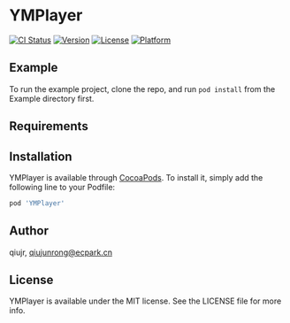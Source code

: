 # YMPlayer

[![CI Status](https://img.shields.io/travis/qiujr/YMPlayer.svg?style=flat)](https://travis-ci.org/qiujr/YMPlayer)
[![Version](https://img.shields.io/cocoapods/v/YMPlayer.svg?style=flat)](https://cocoapods.org/pods/YMPlayer)
[![License](https://img.shields.io/cocoapods/l/YMPlayer.svg?style=flat)](https://cocoapods.org/pods/YMPlayer)
[![Platform](https://img.shields.io/cocoapods/p/YMPlayer.svg?style=flat)](https://cocoapods.org/pods/YMPlayer)

## Example

To run the example project, clone the repo, and run `pod install` from the Example directory first.

## Requirements

## Installation

YMPlayer is available through [CocoaPods](https://cocoapods.org). To install
it, simply add the following line to your Podfile:

```ruby
pod 'YMPlayer'
```

## Author

qiujr, qiujunrong@ecpark.cn

## License

YMPlayer is available under the MIT license. See the LICENSE file for more info.
